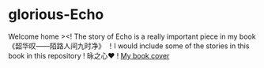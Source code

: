 # glorious-Echo
Welcome home >&lt;! The story of Echo is a really important piece in my book 《韶华叹——陌路人间九时净》 ！I would include some of the stories in this book in this repository ! 
昹之心❤
! [ My book cover ](4b888e4f1a0430d5ab2755d914bb02b.jpg)
